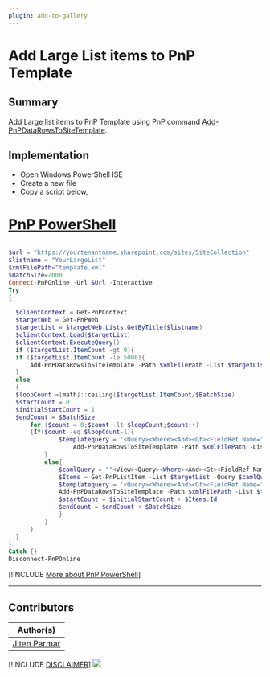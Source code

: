 ```yaml
---
plugin: add-to-gallery
---
```


# Add Large List items to PnP Template

## Summary

Add Large list items to PnP Template using PnP command [Add-PnPDataRowsToSiteTemplate](https://docs.microsoft.com/en-us/powershell/module/sharepoint-pnp/add-pnpdatarowstositetemplate?view=sharepoint-ps).


## Implementation

- Open Windows PowerShell ISE
- Create a new file
- Copy a script  below,

# [PnP PowerShell](#tab/pnpps)
```powershell

$url = "https://yourtenantname.sharepoint.com/sites/SiteCollection"
$listname = "YourLargeList"
$xmlFilePath="template.xml"
$BatchSize=2000
Connect-PnPOnline -Url $Url -Interactive
Try
{
  
  $clientContext = Get-PnPContext
  $targetWeb = Get-PnPWeb
  $targetList = $targetWeb.Lists.GetByTitle($listname)
  $clientContext.Load($targetList)
  $clientContext.ExecuteQuery()
  if ($targetList.ItemCount -gt 0){
  if ($targetList.ItemCount -le 5000){
      Add-PnPDataRowsToSiteTemplate -Path $xmlFilePath -List $targetList -Query '<View></View>'
  }
  else
  {
  $loopCount =[math]::ceiling($targetList.ItemCount/$BatchSize)
  $startCount = 0
  $initialStartCount = 1
  $endCount = $BatchSize
      for ($count = 0;$count -lt $loopCount;$count++)
      {If($count -eq $loopCount-1){
              $templatequery = '<Query><Where><And><Gt><FieldRef Name=""ID""></FieldRef><Value Type=""Number"">' +$startCount + '</Value></Gt><Lt><FieldRef Name=""ID""></FieldRef><Value Type=""Number"">' +$endCount + '</Value></Lt></And></Where></Query>'
                  Add-PnPDataRowsToSiteTemplate -Path $xmlFilePath -List $targetList -Query $templatequery
          }
          else{
              $camlQuery = ""<View><Query><Where><And><Gt><FieldRef Name='ID'></FieldRef><Value Type='Number'>$startCount</Value></Gt><Lt><FieldRef Name='ID'></FieldRef><Value Type='Number'>$endCount</Value></Lt></And></Where><View><OrderBy><FieldRef Name='ID' Ascending='True' /></OrderBy></View></Query></View>""
              $Items = Get-PnPListItem -List $targetList -Query $camlQuery | select -Last 1
              $templatequery = '<Query><Where><And><Gt><FieldRef Name=""ID""></FieldRef><Value Type=""Number"">' +$startCount + '</Value></Gt><Lt><FieldRef Name=""ID""></FieldRef><Value Type=""Number"">' +$endCount + '</Value></Lt></And></Where></Query>'
              Add-PnPDataRowsToSiteTemplate -Path $xmlFilePath -List $targetList -Query $templatequery
              $startCount = $initialStartCount + $Items.Id
              $endCount = $endCount + $BatchSize
              }
          }
      }
  }
}
Catch {}
Disconnect-PnPOnline
```
[!INCLUDE [More about PnP PowerShell](../../docfx/includes/MORE-PNPPS.md)]
***

## Contributors

| Author(s) |
|-----------|
|[Jiten Parmar](https://github.com/jitenparmar)|


[!INCLUDE [DISCLAIMER](../../docfx/includes/DISCLAIMER.md)]
<img src="https://telemetry.sharepointpnp.com/script-samples/scripts/spo-large-list-items-to-pnp-template" aria-hidden="true" />